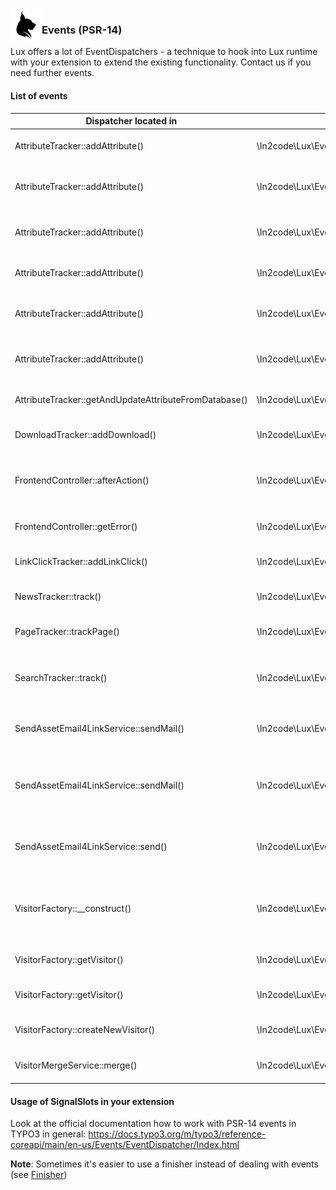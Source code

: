 <img align="left" src="../../../Resources/Public/Icons/lux.svg" width="50" />

### Events (PSR-14)

Lux offers a lot of EventDispatchers - a technique to hook into Lux runtime with your extension to extend the
existing functionality.
Contact us if you need further events.

#### List of events

| Dispatcher located in                                 | Event Name                                                                 |  Description                                                                                                                                                               |
| ----------------------------------------------------- | -------------------------------------------------------------------------- | -------------------------------------------------------------------------------------------------------------------------------------------------------------------------- |
| AttributeTracker::addAttribute()                      | \In2code\Lux\Events\AttributeCreateEvent                                   |  This event can be used when an attribute is added to a visitor                                                                                                            |
| AttributeTracker::addAttribute()                      | \In2code\Lux\Events\Log\LogVisitorIdentifiedByFieldlisteningEvent          |  Do something when a visitor was just identified by method "Fieldlistening"                                                                                                |
| AttributeTracker::addAttribute()                      | \In2code\Lux\Events\Log\LogVisitorIdentifiedByFormlisteningEvent           |  Do something when a visitor was just identified by method "Formlistening"                                                                                                 |
| AttributeTracker::addAttribute()                      | \In2code\Lux\Events\Log\LogVisitorIdentifiedByEmail4linkEvent              |  Do something when a visitor was just identified by method "Email4link"                                                                                                    |
| AttributeTracker::addAttribute()                      | \In2code\Lux\Events\Log\LogVisitorIdentifiedByLuxletterlinkEvent           |  Do something when a visitor was just identified by method "Luxletterlink"                                                                                                 |
| AttributeTracker::addAttribute()                      | \In2code\Lux\Events\Log\LogVisitorIdentifiedByFrontendauthenticationEvent  |  Do something when a visitor was just identified by method "Frontendauthentication"                                                                                        |
| AttributeTracker::getAndUpdateAttributeFromDatabase() | \In2code\Lux\Events\AttributeOverwriteEvent                                |  This event can be used when an attribute of a visitor is updated                                                                                                          |
| DownloadTracker::addDownload()                        | \In2code\Lux\Events\Log\DownloadEvent                                      |  This event can be used when a visitor downloads a file                                                                                                                    |
| FrontendController::afterAction()                     | \In2code\Lux\Events\AfterTrackingEvent                                     |  This event is used for every kind of frontend/tracking/ajax request in the Frontend Controller                                                                            |
| FrontendController::getError()                        | \In2code\Lux\Events\AfterTrackingEvent                                     |  Same as afterAction() but called when an error came up while tracking                                                                                                     |
| LinkClickTracker::addLinkClick()                      | \In2code\Lux\Events\Log\LinkClickEvent                                     |  This event can be used when a linkclick is tracked from LUX                                                                                                               |
| NewsTracker::track()                                  | \In2code\Lux\Events\NewsTrackerEvent                                       |  This event can be used when a news visit is tracked from LUX                                                                                                              |
| PageTracker::trackPage()                              | \In2code\Lux\Events\PageTrackerEvent                                       |  This event can be used when a pagevisit is tracked from LUX                                                                                                               |
| SearchTracker::track()                                | \In2code\Lux\Events\Log\SearchEvent                                        |  This event can be used when a visitor searches with a searchterm that would be tracked from LUX                                                                           |
| SendAssetEmail4LinkService::sendMail()                | \In2code\Lux\Events\Log\LogEmail4linkSendEmailEvent                        |  This event can be used when email4link function sends an email to the visitor                                                                                             |
| SendAssetEmail4LinkService::sendMail()                | \In2code\Lux\Events\Log\LogEmail4linkSendEmailFailedEvent                  |  This event can be used when email4link function fails to send an email to the visitor (e.g. file is not allowed, file is not existing, etc...)                            |
| SendAssetEmail4LinkService::send()                    | \In2code\Lux\Events\SetAssetEmail4LinkEvent                                |  This event can be used to manipulate the MailMessage object just before sending email4link mail                                                                           |
| VisitorFactory::__construct()                         | \In2code\Lux\Events\StopAnyProcessBeforePersistenceEvent                   |  This event can be used to stop the persistence process by throwing an exception (e.g. if a UserAgent does not fit, etc...)                                                |
| VisitorFactory::getVisitor()                          | \In2code\Lux\Events\VisitorFactoryBeforeCreateNewEvent                     |  This event can be used just before a new visitor object will be build                                                                                                     |
| VisitorFactory::getVisitor()                          | \In2code\Lux\Events\VisitorFactoryAfterCreateNewEvent                      |  This event can be used just after a new visitor object was build                                                                                                          |
| VisitorFactory::createNewVisitor()                    | \In2code\Lux\Events\Log\LogVisitorEvent                                    |  This event can be used when a new visitor is persisted                                                                                                                    |
| VisitorMergeService::merge()                          | \In2code\Lux\Events\VisitorsMergeEvent                                     |  This event can be used when visitors were merged (re-identified)                                                                                                          |

#### Usage of SignalSlots in your extension

Look at the official documentation how to work with PSR-14 events in TYPO3 in general:
https://docs.typo3.org/m/typo3/reference-coreapi/main/en-us/Events/EventDispatcher/Index.html

**Note**: Sometimes it's easier to use a finisher instead of dealing with events (see [Finisher](../Finisher/Index.md))
